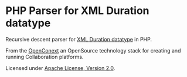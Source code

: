 PHP Parser for XML Duration datatype
====================================

Recursive descent parser for [XML Duration datatype](http://www.w3.org/TR/2001/REC-xmlschema-2-20010502/#duration) in PHP.

From the [OpenConext](http://www.openconext.org) an OpenSource technology stack for creating and running Collaboration platforms.

Licensed under [Apache License, Version 2.0](http://www.apache.org/licenses/LICENSE-2.0.html).
